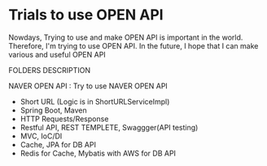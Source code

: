 # Trials to use OPEN API

Nowdays, Trying to use and make OPEN API is important in the world.
Therefore, I'm trying to use OPEN API. In the future, I hope that I can make various and useful OPEN API



FOLDERS DESCRIPTION


NAVER OPEN API : Try to use NAVER OPEN API
- Short URL (Logic is in ShortURLServiceImpl)
- Spring Boot, Maven
- HTTP Requests/Response
- Restful API, REST TEMPLETE, Swaggger(API testing)
- MVC, IoC/DI
- Cache, JPA for DB API
- Redis for Cache, Mybatis with AWS for DB API
